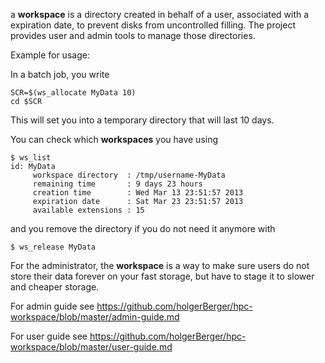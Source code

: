 a **workspace** is a directory created in behalf of a user, associated with a expiration date, to prevent disks from uncontrolled filling.
The project provides user and admin tools to manage those directories.

Example for usage:

In a batch job, you write

```
SCR=$(ws_allocate MyData 10)
cd $SCR
```

This will set you into a temporary directory that will last 10 days.

You can check which **workspaces** you have using

```
$ ws_list 
id: MyData
     workspace directory  : /tmp/username-MyData
     remaining time       : 9 days 23 hours
     creation time        : Wed Mar 13 23:51:57 2013
     expiration date      : Sat Mar 23 23:51:57 2013
     available extensions : 15
```

and you remove the directory if you do not need it anymore with

```
$ ws_release MyData
```

For the administrator, the **workspace** is a way to make sure users do not store their data
forever on your fast storage, but have to stage it to slower and cheaper storage.


For admin guide see
https://github.com/holgerBerger/hpc-workspace/blob/master/admin-guide.md

For user guide see
https://github.com/holgerBerger/hpc-workspace/blob/master/user-guide.md
